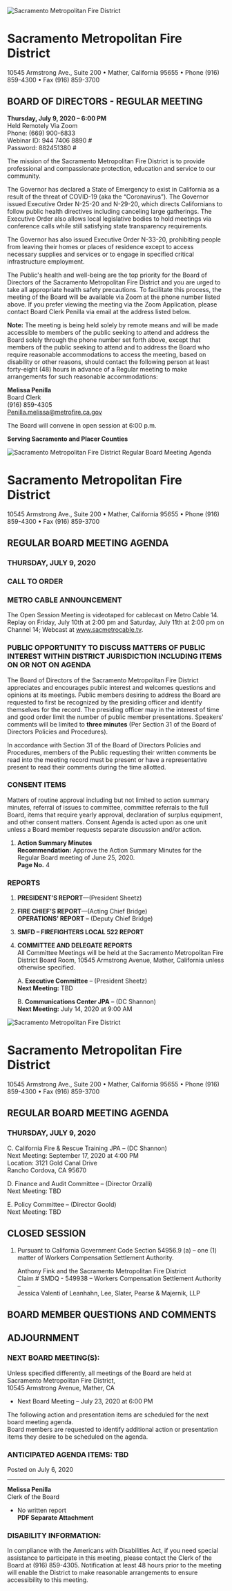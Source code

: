 <!-- Page 1 -->
![Sacramento Metropolitan Fire District](https://www.sacmetrofiredistrict.org/images/logo.png)

# Sacramento Metropolitan Fire District
10545 Armstrong Ave., Suite 200 • Mather, California 95655 • Phone (916) 859-4300 • Fax (916) 859-3700

## BOARD OF DIRECTORS - REGULAR MEETING

**Thursday, July 9, 2020 – 6:00 PM**  
Held Remotely Via Zoom  
Phone: (669) 900-6833  
Webinar ID: 944 7406 8890 #  
Password: 882451380 #

The mission of the Sacramento Metropolitan Fire District is to provide professional and compassionate protection, education and service to our community.

The Governor has declared a State of Emergency to exist in California as a result of the threat of COVID-19 (aka the “Coronavirus”). The Governor issued Executive Order N-25-20 and N-29-20, which directs Californians to follow public health directives including canceling large gatherings. The Executive Order also allows local legislative bodies to hold meetings via conference calls while still satisfying state transparency requirements.

The Governor has also issued Executive Order N-33-20, prohibiting people from leaving their homes or places of residence except to access necessary supplies and services or to engage in specified critical infrastructure employment.

The Public's health and well-being are the top priority for the Board of Directors of the Sacramento Metropolitan Fire District and you are urged to take all appropriate health safety precautions. To facilitate this process, the meeting of the Board will be available via Zoom at the phone number listed above. If you prefer viewing the meeting via the Zoom Application, please contact Board Clerk Penilla via email at the address listed below.

**Note:** The meeting is being held solely by remote means and will be made accessible to members of the public seeking to attend and address the Board solely through the phone number set forth above, except that members of the public seeking to attend and to address the Board who require reasonable accommodations to access the meeting, based on disability or other reasons, should contact the following person at least forty-eight (48) hours in advance of a Regular meeting to make arrangements for such reasonable accommodations:

**Melissa Penilla**  
Board Clerk  
(916) 859-4305  
Penilla.melissa@metrofire.ca.gov

The Board will convene in open session at 6:00 p.m.

**Serving Sacramento and Placer Counties**
<!-- Page 2 -->
![Sacramento Metropolitan Fire District Regular Board Meeting Agenda](https://www.sacmetrocable.tv)

# Sacramento Metropolitan Fire District
10545 Armstrong Ave., Suite 200 • Mather, California 95655 • Phone (916) 859-4300 • Fax (916) 859-3700

## REGULAR BOARD MEETING AGENDA
### THURSDAY, JULY 9, 2020

### CALL TO ORDER

### METRO CABLE ANNOUNCEMENT
The Open Session Meeting is videotaped for cablecast on Metro Cable 14. Replay on Friday, July 10th at 2:00 pm and Saturday, July 11th at 2:00 pm on Channel 14; Webcast at www.sacmetrocable.tv.

### PUBLIC OPPORTUNITY TO DISCUSS MATTERS OF PUBLIC INTEREST WITHIN DISTRICT JURISDICTION INCLUDING ITEMS ON OR NOT ON AGENDA
The Board of Directors of the Sacramento Metropolitan Fire District appreciates and encourages public interest and welcomes questions and opinions at its meetings. Public members desiring to address the Board are requested to first be recognized by the presiding officer and identify themselves for the record. The presiding officer may in the interest of time and good order limit the number of public member presentations. Speakers' comments will be limited to **three minutes** (Per Section 31 of the Board of Directors Policies and Procedures).

In accordance with Section 31 of the Board of Directors Policies and Procedures, members of the Public requesting their written comments be read into the meeting record must be present or have a representative present to read their comments during the time allotted.

### CONSENT ITEMS
Matters of routine approval including but not limited to action summary minutes, referral of issues to committee, committee referrals to the full Board, items that require yearly approval, declaration of surplus equipment, and other consent matters. Consent Agenda is acted upon as one unit unless a Board member requests separate discussion and/or action.

1. **Action Summary Minutes**  
   **Recommendation:** Approve the Action Summary Minutes for the Regular Board meeting of June 25, 2020.  
   **Page No.** 4

### REPORTS
1. **PRESIDENT’S REPORT**—(President Sheetz)

2. **FIRE CHIEF'S REPORT**—(Acting Chief Bridge)  
   **OPERATIONS’ REPORT** – (Deputy Chief Bridge)

3. **SMFD – FIREFIGHTERS LOCAL 522 REPORT**

4. **COMMITTEE AND DELEGATE REPORTS**  
   All Committee Meetings will be held at the Sacramento Metropolitan Fire District Board Room, 10545 Armstrong Avenue, Mather, California unless otherwise specified.

   A. **Executive Committee** – (President Sheetz)  
   **Next Meeting:** TBD

   B. **Communications Center JPA** – (DC Shannon)  
   **Next Meeting:** July 14, 2020 at 9:00 AM
<!-- Page 3 -->
![Sacramento Metropolitan Fire District](https://www.sacmetrofiredistrict.org)

# Sacramento Metropolitan Fire District
10545 Armstrong Ave., Suite 200 • Mather, California 95655 • Phone (916) 859-4300 • Fax (916) 859-3700

## REGULAR BOARD MEETING AGENDA
### THURSDAY, JULY 9, 2020

C. California Fire & Rescue Training JPA – (DC Shannon)  
Next Meeting: September 17, 2020 at 4:00 PM  
Location: 3121 Gold Canal Drive  
Rancho Cordova, CA 95670  

D. Finance and Audit Committee – (Director Orzalli)  
Next Meeting: TBD  

E. Policy Committee – (Director Goold)  
Next Meeting: TBD  

## CLOSED SESSION
1. Pursuant to California Government Code Section 54956.9 (a) – one (1) matter of Workers Compensation Settlement Authority.  

   Anthony Fink and the Sacramento Metropolitan Fire District  
   Claim # SMDQ - 549938 – Workers Compensation Settlement Authority –  
   Jessica Valenti of Leanhahn, Lee, Slater, Pearse & Majernik, LLP  

## BOARD MEMBER QUESTIONS AND COMMENTS  

## ADJOURNMENT  

### NEXT BOARD MEETING(S):  
Unless specified differently, all meetings of the Board are held at Sacramento Metropolitan Fire District,  
10545 Armstrong Avenue, Mather, CA  

- Next Board Meeting – July 23, 2020 at 6:00 PM  

The following action and presentation items are scheduled for the next board meeting agenda.  
Board members are requested to identify additional action or presentation items they desire to be scheduled on the agenda.  

### ANTICIPATED AGENDA ITEMS: TBD  

Posted on July 6, 2020  

---

**Melissa Penilla**  
Clerk of the Board  
* No written report  
**PDF Separate Attachment**  

### DISABILITY INFORMATION:  
In compliance with the Americans with Disabilities Act, if you need special assistance to participate in this meeting, please contact the Clerk of the Board at (916) 859-4305. Notification at least 48 hours prior to the meeting will enable the District to make reasonable arrangements to ensure accessibility to this meeting.

